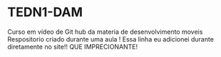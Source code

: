 # TEDN1-DAM
Curso em vídeo de Git hub da materia de desenvolvimento moveis  Respositorio criado durante uma aula !  Essa linha eu adicionei durante diretamente no site!! QUE IMPRECIONANTE!

